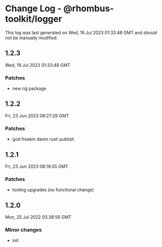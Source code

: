 # Change Log - @rhombus-toolkit/logger

This log was last generated on Wed, 19 Jul 2023 01:33:48 GMT and should not be manually modified.

## 1.2.3
Wed, 19 Jul 2023 01:33:48 GMT

### Patches

- new rig package

## 1.2.2
Fri, 23 Jun 2023 09:27:29 GMT

### Patches

- god freakin damn rush publish

## 1.2.1
Fri, 23 Jun 2023 08:16:55 GMT

### Patches

- tooling upgrades (no functional change)

## 1.2.0
Mon, 25 Jul 2022 05:38:56 GMT

### Minor changes

- init


